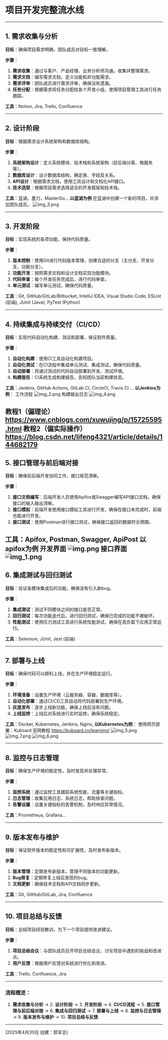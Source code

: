 # 项目开发完整流水线

---

## 1. 需求收集与分析
**目标**：确保项目需求明确，团队成员对目标一致理解。

**步骤**：
1. **需求收集**：通过与客户、产品经理、业务分析师沟通，收集并整理需求。
2. **需求文档**：编写需求文档，定义功能和非功能需求。
3. **需求评审**：团队成员进行需求评审，确保没有遗漏。
4. **任务分配**：根据需求将任务分配给各个开发小组，使用项目管理工具进行任务跟踪。

**工具**：Notion, Jira, Trello, Confluence

---

## 2. 设计阶段
**目标**：根据需求设计系统架构和数据库结构。

**步骤**：
1. **系统架构设计**：定义系统模块、技术栈和系统架构（前后端分离、微服务等）。
2. **数据库设计**：设计数据库结构，确定表、字段及关系。
3. **API设计**：根据需求文档，使用工具设计和文档化API接口。
4. **技术选型**：根据项目需求选择适合的开发框架和技术栈。

**工具**：蓝湖，墨刀，MasterGo...
**以蓝湖为例**
在蓝湖中创建一个新的项目，并添加团队成员。
![img_3.png](img_3.png)


---

## 3. 开发阶段
**目标**：实现系统的各项功能，保持代码质量。

**步骤**：
1. **版本控制**：使用Git进行代码版本管理，创建合适的分支（主分支、开发分支、功能分支）。
2. **功能开发**：按照需求文档和设计文档实现功能模块。
3. **代码审查**：每个开发任务完成后，进行代码审查。
4. **单元测试**：编写单元测试，确保代码质量。

**工具**：Git, GitHub/GitLab/Bitbucket, IntelliJ IDEA, Visual Studio Code, ESLint (前端), JUnit (Java), PyTest (Python)

---

## 4. 持续集成与持续交付（CI/CD）
**目标**：实现代码自动化构建、测试和部署，保证软件质量。

**步骤**：
1. **自动化构建**：使用CI工具自动化构建项目。
2. **自动化测试**：在CI流程中集成单元测试、集成测试，确保代码质量。
3. **自动部署**：将通过测试的代码自动部署到开发、测试环境。
4. **构建报告**：CI系统生成构建报告，告知团队当前构建状态。

**工具**：Jenkins, GitHub Actions, GitLab CI, CircleCI, Travis CI ...
**以Jenkins为例**：
工作流程
![img_2.png](img_2.png)
构建输出日志
![img_4.png](img_4.png)

教程1（偏理论）
https://www.cnblogs.com/xuwujing/p/15725595.html
教程2（偏实际操作）
https://blog.csdn.net/lifeng4321/article/details/144682179
---

## 5. 接口管理与前后端对接
**目标**：确保前后端开发协同工作，接口规范清晰。

**步骤**：
1. **接口文档编写**：后端开发人员使用Apifox或Swagger编写API接口文档，确保接口的输入输出清晰。
2. **接口模拟**：前端开发使用接口模拟工具进行开发，确保在接口未完成时，前端也能进行开发。
3. **接口测试**：使用Postman进行接口测试，确保接口返回的数据符合预期。

**工具**：Apifox, Postman, Swagger, ApiPost
**以apifox为例**
开发界面
![img.png](img.png)
接口界面
![img_1.png](img_1.png)
---

## 6. 集成测试与回归测试
**目标**：验证各模块集成后的功能，确保没有引入新bug。

**步骤**：
1. **集成测试**：测试不同模块之间的接口是否正常。
2. **回归测试**：每次功能迭代后，进行回归测试，确保已完成的功能不被破坏。
3. **性能测试**：使用压力测试工具进行系统性能测试，确保在高负载下应用正常运行。

**工具**：Selenium, JUnit, Jest (前端)

---

## 7. 部署与上线
**目标**：确保代码可以顺利上线，并在生产环境稳定运行。

**步骤**：
1. **环境准备**：设置生产环境（云服务器、容器、数据库等）。
2. **自动化部署**：通过CI/CD工具自动将代码部署到生产环境。
3. **灰度发布**：逐步上线新功能，确保上线后没有问题。
4. **上线监控**：上线后对系统进行实时监控，确保系统稳定。

**工具**：Docker, Kubernetes, Jenkins, Nginx,
**以Kubernetes为例**：
使用网页部署：Kuboard
官网教程
https://kuboard.cn/learning/
![img_5.png](img_5.png)
![img_7.png](img_7.png)
![img_6.png](img_6.png)

---

## 8. 监控与日志管理
**目标**：确保生产环境的稳定性，及时发现并处理异常。

**步骤**：
1. **监控系统**：通过监控工具跟踪系统性能、流量等关键指标。
2. **日志管理**：收集应用日志、系统日志，帮助排查问题。
3. **告警设置**：设置关键指标的告警机制，及时响应异常情况。

**工具**：Prometheus, Grafana...

---

## 9. 版本发布与维护
**目标**：保证软件版本的稳定性和可扩展性，及时发布新版本。

**步骤**：
1. **版本管理**：定期发布新版本，管理不同版本的功能更新。
2. **Bug修复**：定期修复上线后发现的bug。
3. **文档更新**：确保技术文档和API文档同步更新。

**工具**：Git, GitHub/GitLab, Jira, Confluence

---

## 10. 项目总结与反馈
**目标**：总结项目经验教训，为下一个项目提供改进建议。

**步骤**：
1. **项目总结会议**：与团队成员召开项目总结会议，讨论项目中遇到的挑战和改进点。
2. **用户反馈**：根据用户反馈对系统进行优化和改进。

**工具**：Trello, Confluence, Jira

---

### 流程概览：

1. **需求收集与分析** → 2. **设计阶段** → 3. **开发阶段** → 4. **CI/CD流程** → 5. **接口管理与前后端对接** → 6. **集成与回归测试** → 7. **部署与上线** → 8. **监控与日志管理** → 9. **版本发布与维护** → 10. **项目总结与反馈**

---
(2025年4月30日 创建：郭军志)
